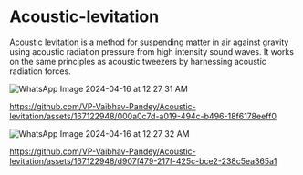 # Acoustic-levitation
Acoustic levitation is a method for suspending matter in air against gravity using acoustic radiation pressure from high intensity sound waves. It works on the same principles as acoustic tweezers by harnessing acoustic radiation forces.

![WhatsApp Image 2024-04-16 at 12 27 31 AM](https://github.com/VP-Vaibhav-Pandey/Acoustic-levitation/assets/167122948/d2a30989-f19e-4129-be0d-8fd781198472)

https://github.com/VP-Vaibhav-Pandey/Acoustic-levitation/assets/167122948/000a0c7d-a019-494c-b496-18f6178eeff0

![WhatsApp Image 2024-04-16 at 12 27 32 AM](https://github.com/VP-Vaibhav-Pandey/Acoustic-levitation/assets/167122948/882eb532-f463-4055-8503-3146f5abfef3)

https://github.com/VP-Vaibhav-Pandey/Acoustic-levitation/assets/167122948/d907f479-217f-425c-bce2-238c5ea365a1

